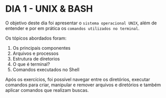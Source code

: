 # DIA 1 - UNIX & BASH

O objetivo deste dia foi apresentar o `sistema operacional UNIX`, além de entender e por em prática os `comandos utilizados no terminal`.

Os tópicos abordados foram:

1. Os principais componentes
2. Arquivos e processos
3. Estrutura de diretorios
4. O que é terminal?
5. Comandos executados no Shell

Após os exercícios, foi possível navegar entre os diretórios, executar comandos para criar, manipular e remover arquivos e diretórios e também aplicar comandos que realizam buscas.